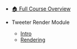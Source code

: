 - [🏠 Full Course Overview](/README)


- Tweeter Render Module
  - [Intro](./Intro.md "Intro")
  - [Rendering](./Rendering.md "Rendering")
